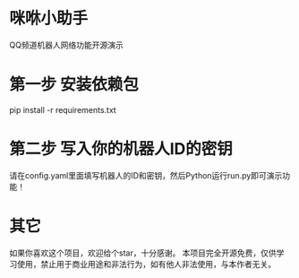 # 咪咻小助手
QQ频道机器人网络功能开源演示
# 第一步 安装依赖包
pip install -r requirements.txt
# 第二步 写入你的机器人ID的密钥
请在config.yaml里面填写机器人的ID和密钥，然后Python运行run.py即可演示功能！
# 其它
如果你喜欢这个项目，欢迎给个star，十分感谢。
本项目完全开源免费，仅供学习使用，禁止用于商业用途和非法行为，如有他人非法使用，与本作者无关。